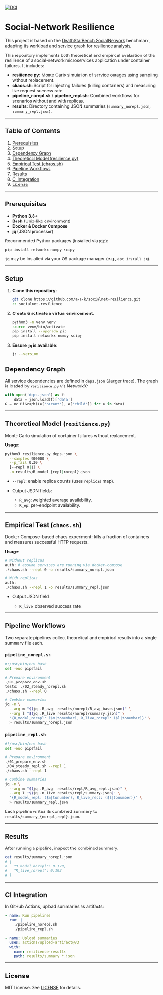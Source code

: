 [![DOI](https://zenodo.org/badge/DOI/10.5281/zenodo.15332250.svg)](https://doi.org/10.5281/zenodo.15332250)

# Social-Network Resilience

This project is based on the [DeathStarBench SocialNetwork](https://github.com/delimitrou/DeathStarBench/tree/master/socialNetwork) benchmark, adapting its workload and service graph for resilience analysis.

This repository implements both theoretical and empirical evaluation of the resilience of a social-network microservices application under container failures. It includes:

* **resilience.py**: Monte Carlo simulation of service outages using sampling without replacement.
* **chaos.sh**: Script for injecting failures (killing containers) and measuring live request success rate.
* **pipeline\_norepl.sh** / **pipeline\_repl.sh**: Combined workflows for scenarios without and with replicas.
* **results**: Directory containing JSON summaries (`summary_norepl.json`, `summary_repl.json`).

---

## Table of Contents

1. [Prerequisites](#prerequisites)
2. [Setup](#setup)
3. [Dependency Graph](#dependency-graph)
4. [Theoretical Model (resilience.py)](#theoretical-model-resiliencepy)
5. [Empirical Test (chaos.sh)](#empirical-test-chaossh)
6. [Pipeline Workflows](#pipeline-workflows)
7. [Results](#results)
8. [CI Integration](#ci-integration)
9. [License](#license)

---

## Prerequisites

* **Python 3.8+**
* **Bash** (Unix-like environment)
* **Docker & Docker Compose**
* **jq** (JSON processor)

Recommended Python packages (installed via `pip`):

```bash
pip install networkx numpy scipy
```

`jq` may be installed via your OS package manager (e.g., `apt install jq`).

---

## Setup

1. **Clone this repository**:

   ```bash
   git clone https://github.com/a-a-k/socialnet-resilience.git
   cd socialnet-resilience
   ```

2. **Create & activate a virtual environment**:

   ```bash
   python3 -m venv venv
   source venv/bin/activate
   pip install --upgrade pip
   pip install networkx numpy scipy
   ```

3. **Ensure `jq` is available**:

   ```bash
   jq --version
   ```

## Dependency Graph

All service dependencies are defined in `deps.json` (Jaeger trace).
The graph is loaded by `resilience.py` via NetworkX:

```python
with open('deps.json') as f:
    data = json.load(f)['data']
G = nx.DiGraph((e['parent'], e['child']) for e in data)
```

---

## Theoretical Model (`resilience.py`)

Monte Carlo simulation of container failures without replacement.

**Usage:**

```bash
python3 resilience.py deps.json \
  --samples 900000 \
  --p_fail 0.30 \
  [--repl 0|1] \
  -o results/R_model_{repl|norepl}.json
```

* `--repl`: enable replica counts (uses `replicas` map).
* Output JSON fields:

  * `R_avg`: weighted average availability.
  * `R_ep`: per-endpoint availability.

---

## Empirical Test (`chaos.sh`)

Docker Compose–based chaos experiment: kills a fraction of containers and measures successful HTTP requests.

**Usage:**

```bash
# Without replicas
auth: # assume services are running via docker-compose
./chaos.sh --repl 0 -o results/summary_norepl.json

# With replicas
auth:
./chaos.sh --repl 1 -o results/summary_repl.json
```

* Output JSON field:

  * `R_live`: observed success rate.

---

## Pipeline Workflows

Two separate pipelines collect theoretical and empirical results into a single summary file each.

### `pipeline_norepl.sh`

```bash
#!/usr/bin/env bash
set -euo pipefail

# Prepare environment
./01_prepare_env.sh
tests: ./02_steady_norepl.sh
./chaos.sh --repl 0

# Combine summaries
jq -n \
  --arg m "$(jq .R_avg  results/norepl/R_avg_base.json)" \
  --arg l "$(jq .R_live results/norepl/summary.json)" \
  '{R_model_norepl: ($m|tonumber), R_live_norepl: ($l|tonumber)}' \
  > results/summary_norepl.json
```

### `pipeline_repl.sh`

```bash
#!/usr/bin/env bash
set -euo pipefail

# Prepare environment
./01_prepare_env.sh
./04_steady_repl.sh --repl 1
./chaos.sh --repl 1

# Combine summaries
jq -n \
  --arg m "$(jq .R_avg  results/repl/R_avg_repl.json)" \
  --arg l "$(jq .R_live results/repl/summary.json)" \
  '{R_model_repl: ($m|tonumber), R_live_repl: ($l|tonumber)}' \
  > results/summary_repl.json
```

Each pipeline writes its combined summary to `results/summary_{norepl,repl}.json`.

---

## Results

After running a pipeline, inspect the combined summary:

```bash
cat results/summary_norepl.json
# {
#   "R_model_norepl": 0.179,
#   "R_live_norepl": 0.193
# }
```

---

## CI Integration

In GitHub Actions, upload summaries as artifacts:

```yaml
- name: Run pipelines
  run: |
    ./pipeline_norepl.sh
    ./pipeline_repl.sh

- name: Upload summaries
  uses: actions/upload-artifact@v3
  with:
    name: resilience-results
    path: results/summary_*.json
```

---

## License

MIT License. See [LICENSE](./LICENSE) for details.

